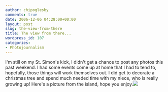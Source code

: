 ```yaml
---
author: chipoglesby
comments: true
date: 2006-12-06 04:28:00+00:00
layout: post
slug: the-view-from-there
title: The view from there...
wordpress_id: 107
categories:
- Photojournalism
---
```


I'm still on my St. Simon's kick, I didn't get a chance to post any photos this past weekend.   I had some events come up at home that I had to tend to, hopefully, those things will work themselves out.  I did get to decorate a christmas tree and spend much needed time with my niece, who is really growing up!  Here's a picture from the island, hope you enjoy.[![](http://bp1.blogger.com/_GlcbreYSTwI/RXZHq6emzQI/AAAAAAAAAAM/xeiw4pd2ebE/s400/IMG_5895+copy.jpg)](http://bp1.blogger.com/_GlcbreYSTwI/RXZHq6emzQI/AAAAAAAAAAM/xeiw4pd2ebE/s1600-h/IMG_5895+copy.jpg)
